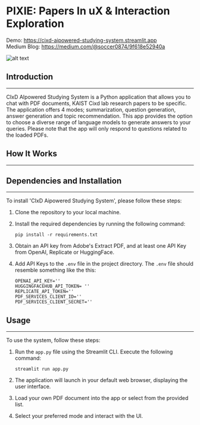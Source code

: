 # PIXIE: Papers In uX & Interaction Exploration

Demo: https://cixd-aipowered-studying-system.streamlit.app  
Medium Blog: https://medium.com/@soccer0874/9f618e52940a  

![alt text](https://github.com/syeminpark/PIXIE-Papers-In-uX-Interaction-Exploration/blob/main/pixie_image.JPG?raw=true)

## Introduction 
------------
CIxD AIpowered Studying System is a Python application that allows you to chat with PDF documents, KAIST Cixd lab research papers to be specific. The application offers 4 modes; summarization, question generation, answer generation and topic recommendation. This app provides the option to choose a diverse range of language models to generate answers to your queries. Please note that the app will only respond to questions related to the loaded PDFs.

## How It Works 
------------

## Dependencies and Installation 
----------------------------
To install 'CIxD Aipowered Studying System', please follow these steps:

1. Clone the repository to your local machine.

2. Install the required dependencies by running the following command:
   ```
   pip install -r requirements.txt
   ```

3. Obtain an API key from Adobe's Extract PDF, and at least one API Key from OpenAI, Replicate or HuggingFace.
4. Add API Keys to the `.env` file in the project directory. The  `.env` file should resemble something like the this:
   ```
   OPENAI_API_KEY=''
   HUGGINGFACEHUB_API_TOKEN= ''
   REPLICATE_API_TOKEN=''
   PDF_SERVICES_CLIENT_ID=''
   PDF_SERVICES_CLIENT_SECRET=''
    ```


## Usage
-----
To use the system, follow these steps:

1. Run the `app.py` file using the Streamlit CLI. Execute the following command:
   ```
   streamlit run app.py
   ```

2. The application will launch in your default web browser, displaying the user interface.

3. Load your own PDF document into the app or select from the provided list.

4. Select your preferred mode and interact with the UI. 
